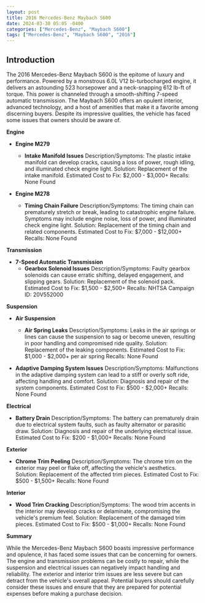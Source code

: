 ```yaml
---
layout: post
title: 2016 Mercedes-Benz Maybach S600
date: 2024-03-30 05:05 -0400
categories: ["Mercedes-Benz", "Maybach S600"]
tags: ["Mercedes-Benz", "Maybach S600", "2016"]
---
```

## Introduction

The 2016 Mercedes-Benz Maybach S600 is the epitome of luxury and performance. Powered by a monstrous 6.0L V12 bi-turbocharged engine, it delivers an astounding 523 horsepower and a neck-snapping 612 lb-ft of torque. This power is channeled through a smooth-shifting 7-speed automatic transmission. The Maybach S600 offers an opulent interior, advanced technology, and a host of amenities that make it a favorite among discerning buyers. Despite its impressive qualities, the vehicle has faced some issues that owners should be aware of.

**Engine**

* **Engine M279**
    * **Intake Manifold Issues**
    Description/Symptoms: The plastic intake manifold can develop cracks, causing a loss of power, rough idling, and illuminated check engine light.
    Solution: Replacement of the intake manifold.
    Estimated Cost to Fix: $2,000 - $3,000+
    Recalls: None Found

* **Engine M278**
    * **Timing Chain Failure**
    Description/Symptoms: The timing chain can prematurely stretch or break, leading to catastrophic engine failure. Symptoms may include engine noise, loss of power, and illuminated check engine light.
    Solution: Replacement of the timing chain and related components.
    Estimated Cost to Fix: $7,000 - $12,000+
    Recalls: None Found

**Transmission**

* **7-Speed Automatic Transmission**
    * **Gearbox Solenoid Issues**
    Description/Symptoms: Faulty gearbox solenoids can cause erratic shifting, delayed engagement, and slipping gears.
    Solution: Replacement of the solenoid pack.
    Estimated Cost to Fix: $1,500 - $2,500+
    Recalls: NHTSA Campaign ID: 20V552000

**Suspension**

* **Air Suspension**
    * **Air Spring Leaks**
    Description/Symptoms: Leaks in the air springs or lines can cause the suspension to sag or become uneven, resulting in poor handling and compromised ride quality.
    Solution: Replacement of the leaking components.
    Estimated Cost to Fix: $1,000 - $2,000+ per air spring
    Recalls: None Found

* **Adaptive Damping System Issues**
    Description/Symptoms: Malfunctions in the adaptive damping system can lead to a stiff or overly soft ride, affecting handling and comfort.
    Solution: Diagnosis and repair of the system components.
    Estimated Cost to Fix: $500 - $2,000+
    Recalls: None Found

**Electrical**

* **Battery Drain**
    Description/Symptoms: The battery can prematurely drain due to electrical system faults, such as faulty alternator or parasitic draw.
    Solution: Diagnosis and repair of the underlying electrical issue.
    Estimated Cost to Fix: $200 - $1,000+
    Recalls: None Found

**Exterior**

* **Chrome Trim Peeling**
    Description/Symptoms: The chrome trim on the exterior may peel or flake off, affecting the vehicle's aesthetics.
    Solution: Replacement of the affected trim pieces.
    Estimated Cost to Fix: $500 - $1,500+
    Recalls: None Found

**Interior**

* **Wood Trim Cracking**
    Description/Symptoms: The wood trim accents in the interior may develop cracks or delaminate, compromising the vehicle's premium feel.
    Solution: Replacement of the damaged trim pieces.
    Estimated Cost to Fix: $500 - $1,000+
    Recalls: None Found

**Summary**

While the Mercedes-Benz Maybach S600 boasts impressive performance and opulence, it has faced some issues that can be concerning for owners. The engine and transmission problems can be costly to repair, while the suspension and electrical issues can negatively impact handling and reliability. The exterior and interior trim issues are less severe but can detract from the vehicle's overall appeal. Potential buyers should carefully consider these issues and ensure that they are prepared for potential expenses before making a purchase decision.
